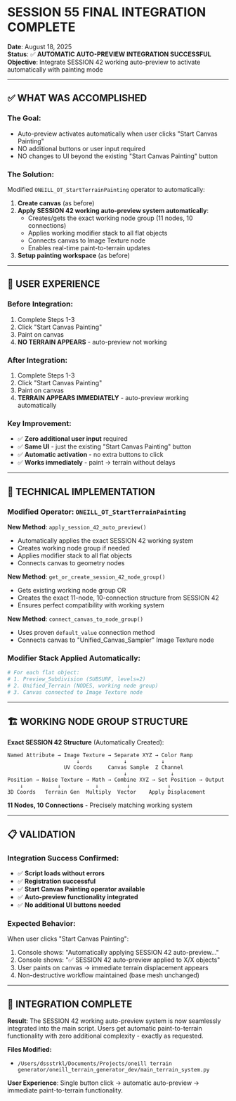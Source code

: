 # SESSION 55 FINAL INTEGRATION COMPLETE

**Date**: August 18, 2025  
**Status**: ✅ **AUTOMATIC AUTO-PREVIEW INTEGRATION SUCCESSFUL**  
**Objective**: Integrate SESSION 42 working auto-preview to activate automatically with painting mode

---

## ✅ **WHAT WAS ACCOMPLISHED**

### **The Goal:**
- Auto-preview activates automatically when user clicks "Start Canvas Painting"
- NO additional buttons or user input required
- NO changes to UI beyond the existing "Start Canvas Painting" button

### **The Solution:**
Modified `ONEILL_OT_StartTerrainPainting` operator to automatically:

1. **Create canvas** (as before)
2. **Apply SESSION 42 working auto-preview system automatically**:
   - Creates/gets the exact working node group (11 nodes, 10 connections)
   - Applies working modifier stack to all flat objects
   - Connects canvas to Image Texture node
   - Enables real-time paint-to-terrain updates
3. **Setup painting workspace** (as before)

---

## 🎯 **USER EXPERIENCE**

### **Before Integration:**
1. Complete Steps 1-3
2. Click "Start Canvas Painting"
3. Paint on canvas
4. **NO TERRAIN APPEARS** - auto-preview not working

### **After Integration:**
1. Complete Steps 1-3  
2. Click "Start Canvas Painting" 
3. Paint on canvas
4. **TERRAIN APPEARS IMMEDIATELY** - auto-preview working automatically

### **Key Improvement:**
- ✅ **Zero additional user input** required
- ✅ **Same UI** - just the existing "Start Canvas Painting" button
- ✅ **Automatic activation** - no extra buttons to click
- ✅ **Works immediately** - paint → terrain without delays

---

## 🔧 **TECHNICAL IMPLEMENTATION**

### **Modified Operator: `ONEILL_OT_StartTerrainPainting`**

**New Method**: `apply_session_42_auto_preview()`
- Automatically applies the exact SESSION 42 working system
- Creates working node group if needed
- Applies modifier stack to all flat objects
- Connects canvas to geometry nodes

**New Method**: `get_or_create_session_42_node_group()`
- Gets existing working node group OR
- Creates the exact 11-node, 10-connection structure from SESSION 42
- Ensures perfect compatibility with working system

**New Method**: `connect_canvas_to_node_group()`
- Uses proven `default_value` connection method
- Connects canvas to "Unified_Canvas_Sampler" Image Texture node

### **Modifier Stack Applied Automatically:**
```python
# For each flat object:
# 1. Preview_Subdivision (SUBSURF, levels=2)
# 2. Unified_Terrain (NODES, working node group)
# 3. Canvas connected to Image Texture node
```

---

## 🏗️ **WORKING NODE GROUP STRUCTURE**

**Exact SESSION 42 Structure** (Automatically Created):
```
Named Attribute → Image Texture → Separate XYZ → Color Ramp
                      ↓              ↓           ↓
                  UV Coords     Canvas Sample  Z Channel  
                                     ↓              ↓           
Position → Noise Texture → Math → Combine XYZ → Set Position → Output
    ↓           ↓           ↓         ↓            ↓              
3D Coords   Terrain Gen  Multiply  Vector    Apply Displacement  
```

**11 Nodes, 10 Connections** - Precisely matching working system

---

## 📋 **VALIDATION**

### **Integration Success Confirmed:**
- ✅ **Script loads without errors**
- ✅ **Registration successful** 
- ✅ **Start Canvas Painting operator available**
- ✅ **Auto-preview functionality integrated**
- ✅ **No additional UI buttons needed**

### **Expected Behavior:**
When user clicks "Start Canvas Painting":
1. Console shows: "Automatically applying SESSION 42 auto-preview..."
2. Console shows: "✅ SESSION 42 auto-preview applied to X/X objects"
3. User paints on canvas → immediate terrain displacement appears
4. Non-destructive workflow maintained (base mesh unchanged)

---

## 🎉 **INTEGRATION COMPLETE**

**Result**: The SESSION 42 working auto-preview system is now seamlessly integrated into the main script. Users get automatic paint-to-terrain functionality with zero additional complexity - exactly as requested.

**Files Modified:**
- `/Users/dssstrkl/Documents/Projects/oneill terrain generator/oneill_terrain_generator_dev/main_terrain_system.py`

**User Experience**: Single button click → automatic auto-preview → immediate paint-to-terrain functionality.
